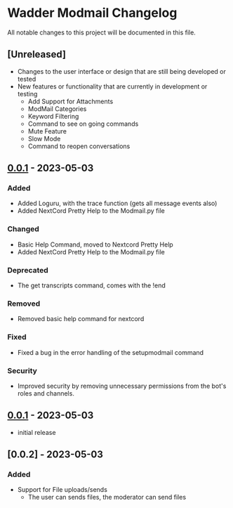 # Wadder Modmail Changelog

All notable changes to this project will be documented in this file.

## [Unreleased]

- Changes to the user interface or design that are still being developed or tested
- New features or functionality that are currently in development or testing
    * Add Support for Attachments
    * ModMail Categories
    * Keyword Filtering
    * Command to see on going commands
    * Mute Feature
    * Slow Mode
    * Command to reopen conversations

## [0.0.1] - 2023-05-03

### Added

- Added Loguru, with the trace function (gets all message events also)
- Added NextCord Pretty Help to the Modmail.py file

### Changed

- Basic Help Command, moved to Nextcord Pretty Help
- Added NextCord Pretty Help to the Modmail.py file

### Deprecated

- The get transcripts command, comes with the !end <userid>

### Removed

- Removed basic help command for nextcord

### Fixed

- Fixed a bug in the error handling of the setupmodmail command

### Security

- Improved security by removing unnecessary permissions from the bot's roles and channels.

## [0.0.1] - 2023-05-03

- initial release

<!-- Links -->
[keep a changelog]: https://keepachangelog.com/en/1.0.0/

<!-- Versions -->
[0.0.1]: https://github.com/Author/Repository/releases/tag/v0.0.1



## [0.0.2] - 2023-05-03

### Added

- Support for File uploads/sends
    * The user can sends files, the moderator can send files

